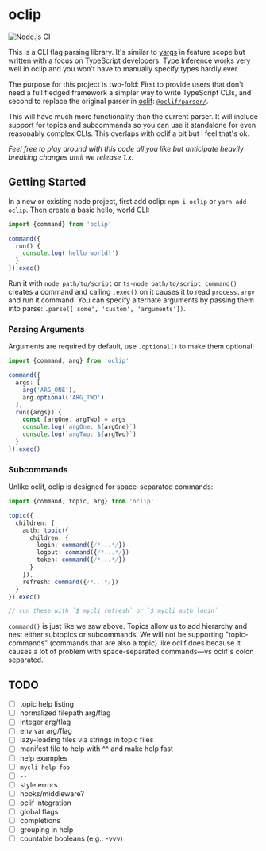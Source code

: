 # oclip

![Node.js CI](https://github.com/oclif/oclip/workflows/Node.js%20CI/badge.svg)

This is a CLI flag parsing library. It's similar to [yargs](https://www.npmjs.com/package/yargs) in feature scope but written with a focus on TypeScript developers. Type Inference works very well in oclip and you won't have to manually specify types hardly ever.

The purpose for this project is two-fold: First to provide users that don't need a full fledged framework a simpler way to write TypeScript CLIs, and second to replace the original parser in [oclif](https://oclif.io/): [`@oclif/parser/`](https://github.com/oclif/parser).

This will have much more functionality than the current parser. It will include support for topics and subcommands so you can use it standalone for even reasonably complex CLIs. This overlaps with oclif a bit but I feel that's ok.

_Feel free to play around with this code all you like but anticipate heavily breaking changes until we release 1.x._

## Getting Started

In a new or existing node project, first add oclip: `npm i oclip` or `yarn add oclip`. Then create a basic hello, world CLI:

```typescript
import {command} from 'oclip'

command({
  run() {
    console.log('hello world!')
  }
}).exec()
```

Run it with `node path/to/script` or `ts-node path/to/script`. `command()` creates a command and calling `.exec()` on it causes it to read `process.argv` and run it command. You can specify alternate arguments by passing them into parse: `.parse(['some', 'custom', 'arguments'])`.

### Parsing Arguments

Arguments are required by default, use `.optional()` to make them optional:

```typescript
import {command, arg} from 'oclip'

command({
  args: [
    arg('ARG_ONE'),
    arg.optional('ARG_TWO'),
  ],
  run({args}) {
    const [argOne, argTwo] = args
    console.log(`argOne: ${argOne}`)
    console.log(`argTwo: ${argTwo}`)
  }
}).exec()
```

### Subcommands

Unlike oclif, oclip is designed for space-separated commands:

```typescript
import {command, topic, arg} from 'oclip'

topic({
  children: {
    auth: topic({
      children: {
        login: command({/*...*/})
        logout: command({/*...*/})
        token: command({/*...*/})
      }
    }),
    refresh: command({/*...*/})
  }
}).exec()

// run these with `$ mycli refresh` or `$ mycli auth login`
```

`command()` is just like we saw above. Topics allow us to add hierarchy and nest either subtopics or subcommands. We will not be supporting "topic-commands" (commands that are also a topic) like oclif does because it causes a lot of problem with space-separated commands—vs oclif's colon separated.

## TODO

- [ ] topic help listing
- [ ] normalized filepath arg/flag
- [ ] integer arg/flag
- [ ] env var arg/flag
- [ ] lazy-loading files via strings in topic files
- [ ] manifest file to help with ^^ and make help fast
- [ ] help examples
- [ ] `mycli help foo`
- [ ] `--`
- [ ] style errors
- [ ] hooks/middleware?
- [ ] oclif integration
- [ ] global flags
- [ ] completions
- [ ] grouping in help
- [ ] countable booleans (e.g.: -vvv)
